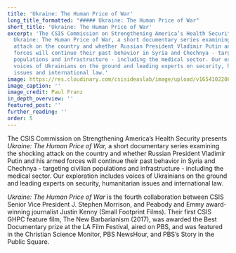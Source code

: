 ```yaml
---
title: 'Ukraine: The Human Price of War'
long_title_formatted: "##### Ukraine: The Human Price of War"
short_title: 'Ukraine: The Human Price of War'
excerpt: 'The CSIS Commission on Strengthening America’s Health Security presents
  Ukraine: The Human Price of War, a short documentary series examining the shocking
  attack on the country and whether Russian President Vladimir Putin and his armed
  forces will continue their past behavior in Syria and Chechnya - targeting civilian
  populations and infrastructure - including the medical sector. Our exploration includes
  voices of Ukrainians on the ground and leading experts on security, humanitarian
  issues and international law.'
image: https://res.cloudinary.com/csisideaslab/image/upload/v1654102208/health-commission/Ukraine_The_Human_Price_of_War_Final_THUMBNAIL.Still001_ayxt55.jpg
image_caption: ''
image_credit: Paul Franz
in_depth_overview: ''
featured_post: ''
further_reading: ''
order: 5
---
```

The CSIS Commission on Strengthening America’s Health Security presents _Ukraine: The Human Price of War,_ a short documentary series examining the shocking attack on the country and whether Russian President Vladimir Putin and his armed forces will continue their past behavior in Syria and Chechnya - targeting civilian populations and infrastructure - including the medical sector. Our exploration includes voices of Ukrainians on the ground and leading experts on security, humanitarian issues and international law.   
   
_Ukraine: The Human Price of War_ is the fourth collaboration between CSIS Senior Vice President J. Stephen Morrison, and Peabody and Emmy award-winning journalist Justin Kenny (Small Footprint Films). Their first CSIS GHPC feature film, The New Barbarianism (2017), was awarded the Best Documentary prize at the LA Film Festival, aired on PBS, and was featured in the Christian Science Monitor, PBS NewsHour, and PBS’s Story in the Public Square.
